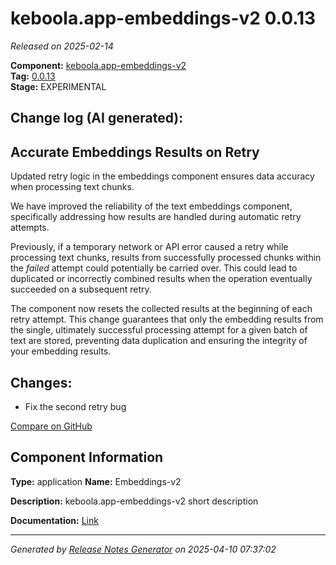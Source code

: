#  keboola.app-embeddings-v2 0.0.13

_Released on 2025-02-14_

**Component:** [keboola.app-embeddings-v2](https://github.com/keboola/component-embeddings-v2)  
**Tag:** [0.0.13](https://github.com/keboola/component-embeddings-v2/releases/tag/0.0.13)  
**Stage:** EXPERIMENTAL


## Change log (AI generated):
## Accurate Embeddings Results on Retry
Updated retry logic in the embeddings component ensures data accuracy when processing text chunks.

We have improved the reliability of the text embeddings component, specifically addressing how results are handled during automatic retry attempts.

Previously, if a temporary network or API error caused a retry while processing text chunks, results from successfully processed chunks within the *failed* attempt could potentially be carried over. This could lead to duplicated or incorrectly combined results when the operation eventually succeeded on a subsequent retry.

The component now resets the collected results at the beginning of each retry attempt. This change guarantees that only the embedding results from the single, ultimately successful processing attempt for a given batch of text are stored, preventing data duplication and ensuring the integrity of your embedding results.



## Changes:



- Fix the second retry bug 



[Compare on GitHub](https://github.com/keboola/component-embeddings-v2/compare/0.0.12...0.0.13)



## Component Information
**Type:** application
**Name:** Embeddings-v2

**Description:** keboola.app-embeddings-v2 short description


**Documentation:** [Link](https://github.com/keboola/component-embeddings-v2/blob/master/README.md)



---
_Generated by [Release Notes Generator](https://github.com/keboola/release-notes-generator)
on 2025-04-10 07:37:02_